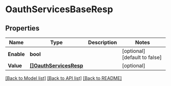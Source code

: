 # OauthServicesBaseResp

## Properties

Name | Type | Description | Notes
------------ | ------------- | ------------- | -------------
**Enable** | **bool** |  | [optional] [default to false]
**Value** | [**[]OauthServicesResp**](OauthServicesResp.md) |  | [optional] 

[[Back to Model list]](../README.md#documentation-for-models) [[Back to API list]](../README.md#documentation-for-api-endpoints) [[Back to README]](../README.md)


